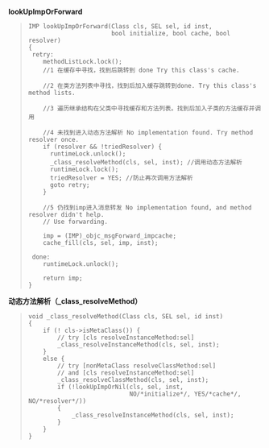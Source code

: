 **lookUpImpOrForward**

> ```
> IMP lookUpImpOrForward(Class cls, SEL sel, id inst, 
>                        bool initialize, bool cache, bool resolver)
> {
>  retry:
>     methodListLock.lock();
>     //1 在缓存中寻找，找到后跳转到 done Try this class's cache.
>
>     //2 在类方法列表中寻找，找到后加入缓存跳转到done. Try this class's method lists.
>
>     //3 遍历继承结构在父类中寻找缓存和方法列表。找到后加入子类的方法缓存并调用
>
>     //4 未找到进入动态方法解析 No implementation found. Try method resolver once.
>     if (resolver && !triedResolver) {
>       runtimeLock.unlock();
>       _class_resolveMethod(cls, sel, inst); //调用动态方法解析
>       runtimeLock.lock();
>       triedResolver = YES; //防止再次调用方法解析
>       goto retry;
>     }
>
>     //5 仍找到imp进入消息转发 No implementation found, and method resolver didn't help. 
>     // Use forwarding.
>
>     imp = (IMP)_objc_msgForward_impcache;
>     cache_fill(cls, sel, imp, inst);
>
>  done:
>     runtimeLock.unlock();
>
>     return imp;
> }
> ```

**动态方法解析（\_class\_resolveMethod）**

> ```
> void _class_resolveMethod(Class cls, SEL sel, id inst)
> {
>     if (! cls->isMetaClass()) {
>         // try [cls resolveInstanceMethod:sel]
>         _class_resolveInstanceMethod(cls, sel, inst);
>     } 
>     else {
>         // try [nonMetaClass resolveClassMethod:sel]
>         // and [cls resolveInstanceMethod:sel]
>         _class_resolveClassMethod(cls, sel, inst);
>         if (!lookUpImpOrNil(cls, sel, inst, 
>                             NO/*initialize*/, YES/*cache*/, NO/*resolver*/)) 
>         {
>             _class_resolveInstanceMethod(cls, sel, inst);
>         }
>     }
> }
> ```



